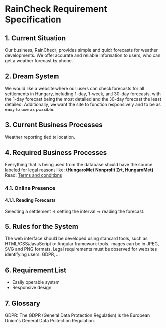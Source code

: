 # **RainCheck Requirement Specification**
## **1. Current Situation**
Our business, RainCheck, provides simple and quick forecasts for weather developments. We offer accurate and reliable information to users, who can get a weather forecast by phone.

## **2. Dream System**
We would like a website where our users can check forecasts for all settlements in Hungary, including 1-day, 1-week, and 30-day forecasts, with the 1-day forecast being the most detailed and the 30-day forecast the least detailed. Additionally, we want the site to function responsively and to be as easy to use as possible.

## **3. Current Business Processes**
Weather reporting tied to location.

## **4. Required Business Processes**
Everything that is being used from the database should have the source labeled for legal reasons like: **(HungaroMet Nonprofit Zrt, HungaroMet)**  
Read: [Terms and conditions](https://odp.met.hu/ODP_altalanos_felhasznalasi_feltetelek.pdf)
### **4.1. Online Presence**
#### **4.1.1. Reading Forecasts**
Selecting a settlement => setting the interval => reading the forecast.

## **5. Rules for the System**
The web interface should be developed using standard tools, such as HTML/CSS/JavaScript or Angular framework tools. Images can be in JPEG, SVG and PNG formats. Legal requirements must be observed for websites identifying users: GDPR, ...

## **6. Requirement List**
- Easily operable system
- Responsive design

## **7. Glossary**
GDPR: The GDPR (General Data Protection Regulation) is the European Union's General Data Protection Regulation.
